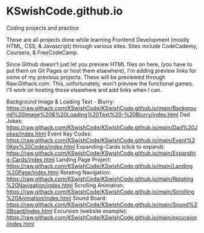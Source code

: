 # KSwishCode.github.io
Coding projects and practice

These are all projects done while learning Frontend Development (mostly HTML, CSS, & Javascript) through various sites.
Sites include CodeCademy, Coursera, & FreeCodeCamp.


Since Github doesn't just let you preview HTML files on here, (you have to put them on Git Pages or host them elsewhere), I'm adding preview links for some of my previous projects. These will be previewed through Raw.Githack.com. This, unfortunately, won't preview the functional games. I'll work on hosting those elsewhere and add links when I can.

Background Image & Loading Text - Blurry:
https://raw.githack.com/KSwishCode/KSwishCode.github.io/main/Background%20Image%20&%20Loading%20Text%20-%20Blurry/index.html
Dad Jokes:
https://raw.githack.com/KSwishCode/KSwishCode.github.io/main/Dad%20Jokes/index.html
Event Key Codes:
https://raw.githack.com/KSwishCode/KSwishCode.github.io/main/Event%20Key%20Codes/index.html
Expanding-Cards (click to expand):
https://raw.githack.com/KSwishCode/KSwishCode.github.io/main/Expanding-Cards/index.html
Landing Page Project:
https://raw.githack.com/KSwishCode/KSwishCode.github.io/main/Landing%20Page/index.html
Rotating Navigation:
https://raw.githack.com/KSwishCode/KSwishCode.github.io/main/Rotating%20Navigation/index.html
Scrolling Animation:
https://raw.githack.com/KSwishCode/KSwishCode.github.io/main/Scrolling%20Animation/index.html
Sound Board:
https://raw.githack.com/KSwishCode/KSwishCode.github.io/main/Sound%20Board/index.html
Excursion (website example):
https://raw.githack.com/KSwishCode/KSwishCode.github.io/main/excursion/index.html
